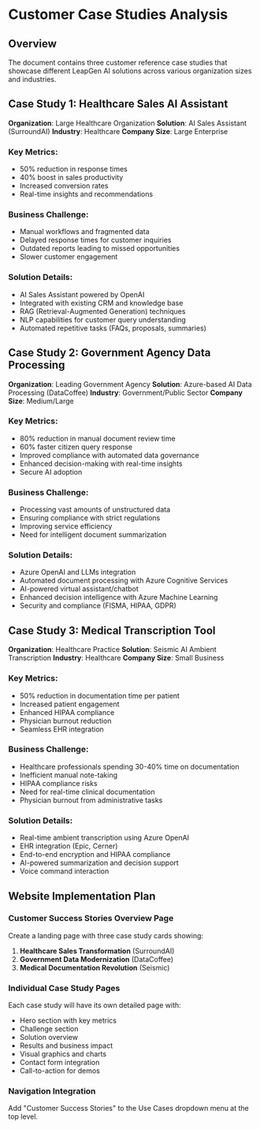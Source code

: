 # Customer Case Studies Analysis

## Overview
The document contains three customer reference case studies that showcase different LeapGen AI solutions across various organization sizes and industries.

## Case Study 1: Healthcare Sales AI Assistant
**Organization**: Large Healthcare Organization
**Solution**: AI Sales Assistant (SurroundAI)
**Industry**: Healthcare
**Company Size**: Large Enterprise

### Key Metrics:
- 50% reduction in response times
- 40% boost in sales productivity
- Increased conversion rates
- Real-time insights and recommendations

### Business Challenge:
- Manual workflows and fragmented data
- Delayed response times for customer inquiries
- Outdated reports leading to missed opportunities
- Slower customer engagement

### Solution Details:
- AI Sales Assistant powered by OpenAI
- Integrated with existing CRM and knowledge base
- RAG (Retrieval-Augmented Generation) techniques
- NLP capabilities for customer query understanding
- Automated repetitive tasks (FAQs, proposals, summaries)

## Case Study 2: Government Agency Data Processing
**Organization**: Leading Government Agency
**Solution**: Azure-based AI Data Processing (DataCoffee)
**Industry**: Government/Public Sector
**Company Size**: Medium/Large

### Key Metrics:
- 80% reduction in manual document review time
- 60% faster citizen query response
- Improved compliance with automated data governance
- Enhanced decision-making with real-time insights
- Secure AI adoption

### Business Challenge:
- Processing vast amounts of unstructured data
- Ensuring compliance with strict regulations
- Improving service efficiency
- Need for intelligent document summarization

### Solution Details:
- Azure OpenAI and LLMs integration
- Automated document processing with Azure Cognitive Services
- AI-powered virtual assistant/chatbot
- Enhanced decision intelligence with Azure Machine Learning
- Security and compliance (FISMA, HIPAA, GDPR)

## Case Study 3: Medical Transcription Tool
**Organization**: Healthcare Practice
**Solution**: Seismic AI Ambient Transcription
**Industry**: Healthcare
**Company Size**: Small Business

### Key Metrics:
- 50% reduction in documentation time per patient
- Increased patient engagement
- Enhanced HIPAA compliance
- Physician burnout reduction
- Seamless EHR integration

### Business Challenge:
- Healthcare professionals spending 30-40% time on documentation
- Inefficient manual note-taking
- HIPAA compliance risks
- Need for real-time clinical documentation
- Physician burnout from administrative tasks

### Solution Details:
- Real-time ambient transcription using Azure OpenAI
- EHR integration (Epic, Cerner)
- End-to-end encryption and HIPAA compliance
- AI-powered summarization and decision support
- Voice command interaction

## Website Implementation Plan

### Customer Success Stories Overview Page
Create a landing page with three case study cards showing:
1. **Healthcare Sales Transformation** (SurroundAI)
2. **Government Data Modernization** (DataCoffee) 
3. **Medical Documentation Revolution** (Seismic)

### Individual Case Study Pages
Each case study will have its own detailed page with:
- Hero section with key metrics
- Challenge section
- Solution overview
- Results and business impact
- Visual graphics and charts
- Contact form integration
- Call-to-action for demos

### Navigation Integration
Add "Customer Success Stories" to the Use Cases dropdown menu at the top level.

